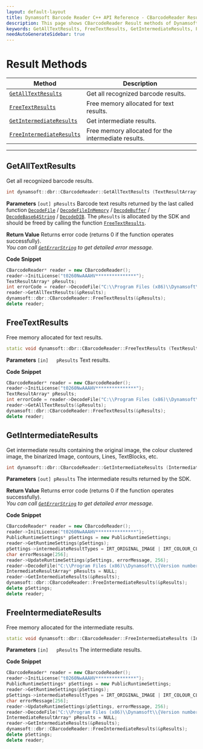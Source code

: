 ```yaml
---
layout: default-layout
title: Dynamsoft Barcode Reader C++ API Reference - CBarcodeReader Result Methods
description: This page shows CBarcodeReader Result methods of Dynamsoft Barcode Reader for C++ Language.
keywords: GetAllTextResults, FreeTextResults, GetIntermediateResults, FreeIntermediateResults, result methods, CBarcodeReader, api reference, c++
needAutoGenerateSidebar: true
---
```



# Result Methods

  | Method               | Description |
  |----------------------|-------------|
  | [`GetAllTextResults`](#getalltextresults) | Get all recognized barcode results. |
  | [`FreeTextResults`](#freetextresults) | Free memory allocated for text results. |
  | [`GetIntermediateResults`](#getintermediateresults) | Get intermediate results. |
  | [`FreeIntermediateResults`](#freeintermediateresults) | Free memory allocated for the intermediate results. |

  ---






  
## GetAllTextResults
Get all recognized barcode results.

```cpp
int dynamsoft::dbr::CBarcodeReader::GetAllTextResults (TextResultArray** pResults)	
```   
   
**Parameters**
`[out] pResults` Barcode text results returned by the last called function [`DecodeFile`](decode.md#decodefile) / [`DecodeFileInMemory`](decode.md#decodefileinmemory) / [`DecodeBuffer`](decode.md#decodebuffer) / [`DecodeBase64String`](decode.md#decodebase64string) / [`DecodeDIB`](decode.md#decodedib). The `pResults` is allocated by the SDK and should be freed by calling the function [`FreeTextResults`](#freetextresults).

**Return Value**
Returns error code (returns 0 if the function operates successfully).    
*You can call [`GetErrorString`](status-retrieval.md#geterrorstring) to get detailed error message.*

**Code Snippet**
```cpp
CBarcodeReader* reader = new CBarcodeReader();
reader->InitLicense("t0260NwAAAHV***************");
TextResultArray* pResults;
int errorCode = reader->DecodeFile("C:\\Program Files (x86)\\Dynamsoft\\{Version number}\\Images\\AllSupportedBarcodeTypes.tif", "");
reader->GetAllTextResults(&pResults);
dynamsoft::dbr::CBarcodeReader::FreeTextResults(&pResults);
delete reader;
```







## FreeTextResults
Free memory allocated for text results.

```cpp
static void dynamsoft::dbr::CBarcodeReader::FreeTextResults (TextResultArray** pResults)
```   
   
**Parameters**
`[in]	pResults` Text results.

**Code Snippet**
```cpp
CBarcodeReader* reader = new CBarcodeReader();
reader->InitLicense("t0260NwAAAHV***************");
TextResultArray* pResults;
int errorCode = reader->DecodeFile("C:\\Program Files (x86)\\Dynamsoft\\{Version number}\\Images\\AllSupportedBarcodeTypes.tif", "");
reader->GetAllTextResults(&pResults);
dynamsoft::dbr::CBarcodeReader::FreeTextResults(&pResults);
delete reader;
```







## GetIntermediateResults
Get intermediate results containing the original image, the colour clustered image, the binarized Image, contours, Lines, TextBlocks, etc.

```cpp
int dynamsoft::dbr::CBarcodeReader::GetIntermediateResults (IntermediateResultArray** pResults) 
```   
   
**Parameters**
`[out] pResults` The intermediate results returned by the SDK.

**Return Value**
Returns error code (returns 0 if the function operates successfully).    
*You can call [`GetErrorString`](status-retrieval.md#geterrorstring) to get detailed error message.*

**Code Snippet**
```cpp
CBarcodeReader* reader = new CBarcodeReader();
reader->InitLicense("t0260NwAAAHV***************");
PublicRuntimeSettings* pSettings = new PublicRuntimeSettings;
reader->GetRuntimeSettings(pSettings);
pSettings->intermediateResultTypes = IRT_ORIGINAL_IMAGE | IRT_COLOUR_CLUSTERED_IMAGE | IRT_COLOUR_CONVERTED_GRAYSCALE_IMAGE;
char errorMessage[256];
reader->UpdateRuntimeSettings(pSettings, errorMessage, 256);
reader->DecodeFile("C:\\Program Files (x86)\\Dynamsoft\\{Version number}\\Images\\AllSupportedBarcodeTypes.tif", "");
IntermediateResultArray* pResults = NULL;
reader->GetIntermediateResults(&pResults);
dynamsoft::dbr::CBarcodeReader::FreeIntermediateResults(&pResults);
delete pSettings;
delete reader;
```








## FreeIntermediateResults
Free memory allocated for the intermediate results.

```cpp
static void dynamsoft::dbr::CBarcodeReader::FreeIntermediateResults (IntermediateResultArray** pResults)
```   
   
**Parameters**
`[in]	pResults` The intermediate results.

**Code Snippet**
```cpp
CBarcodeReader* reader = new CBarcodeReader();
reader->InitLicense("t0260NwAAAHV***************");
PublicRuntimeSettings* pSettings = new PublicRuntimeSettings;
reader->GetRuntimeSettings(pSettings);
pSettings->intermediateResultTypes = IRT_ORIGINAL_IMAGE | IRT_COLOUR_CLUSTERED_IMAGE | IRT_COLOUR_CONVERTED_GRAYSCALE_IMAGE;
char errorMessage[256];
reader->UpdateRuntimeSettings(pSettings, errorMessage, 256);
reader->DecodeFile("C:\\Program Files (x86)\\Dynamsoft\\{Version number}\\Images\\AllSupportedBarcodeTypes.tif", "");
IntermediateResultArray* pResults = NULL;
reader->GetIntermediateResults(&pResults);
dynamsoft::dbr::CBarcodeReader::FreeIntermediateResults(&pResults);
delete pSettings;
delete reader;
```
